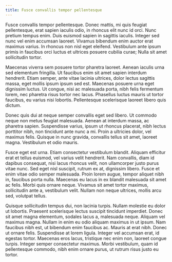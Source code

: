 ```yaml
---
title: Fusce convallis tempor pellentesque
---
```


Fusce convallis tempor pellentesque. Donec mattis, mi quis feugiat pellentesque, erat sapien iaculis odio, in rhoncus elit nunc id orci. Nunc pretium tempus enim. Duis euismod sapien in sagittis iaculis. Integer sed nunc vel enim accumsan laoreet. Vivamus bibendum enim auctor erat maximus varius. In rhoncus non nisl eget eleifend. Vestibulum ante ipsum primis in faucibus orci luctus et ultrices posuere cubilia curae; Nulla sit amet sollicitudin tortor.

Maecenas viverra sem posuere tortor pharetra laoreet. Aenean iaculis urna sed elementum fringilla. Ut faucibus enim sit amet sapien interdum hendrerit. Etiam semper, ante vitae lacinia ultrices, dolor lectus sagittis massa, eget mollis ipsum ipsum sed est. Maecenas posuere urna eget dignissim luctus. Ut congue, nisi ac malesuada porta, nibh felis fermentum lorem, nec pharetra risus tortor nec lacus. Phasellus luctus mauris ut tortor faucibus, eu varius nisi lobortis. Pellentesque scelerisque laoreet libero quis dictum.

Donec quis dui at neque semper convallis eget sed libero. Ut commodo neque non metus feugiat malesuada. Aenean at interdum massa, ac pharetra sapien. Suspendisse varius, ipsum ut rhoncus placerat, nibh lectus porttitor nibh, non tincidunt ante nunc a mi. Proin a ultricies dolor, vel maximus felis. Quisque in nunc gravida, convallis tellus sit amet, laoreet magna. Vestibulum et odio mauris.

Fusce eget est urna. Etiam consectetur vestibulum blandit. Aliquam efficitur erat et tellus euismod, vel varius velit hendrerit. Nam convallis, diam id dapibus consequat, nisi lacus rhoncus velit, non ullamcorper justo purus vitae nunc. Sed eget nisl suscipit, rutrum ex at, dignissim libero. Fusce et enim vitae odio semper malesuada. Proin lorem augue, tempor aliquet nibh in, faucibus porta nulla. Maecenas eu lacus in ex blandit malesuada sit amet ac felis. Morbi quis ornare neque. Vivamus sit amet tortor maximus, sollicitudin ante a, vestibulum velit. Nullam non neque ultrices, mollis arcu sed, volutpat tellus.

Quisque sollicitudin tempus dui, non lacinia turpis. Nullam molestie eu dolor ut lobortis. Praesent scelerisque lectus suscipit tincidunt imperdiet. Donec sit amet magna elementum, sodales lacus a, malesuada neque. Aliquam vel maximus magna. Nullam in enim eu odio aliquam maximus in ut ipsum. Nam faucibus nibh est, ut bibendum enim faucibus ac. Mauris at erat nibh. Donec ut ornare felis. Suspendisse at lorem ligula. Integer vel accumsan erat, id egestas tortor. Maecenas eros lacus, tristique nec enim non, laoreet congue turpis. Integer semper consectetur maximus. Morbi vestibulum, quam id pellentesque commodo, nibh enim ornare purus, ut rutrum risus justo eu tortor.